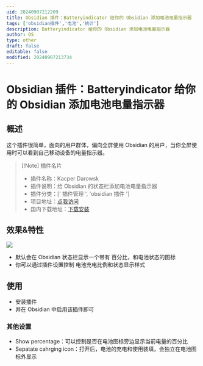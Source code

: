 ```yaml
---
uid: 20240907212209
title: Obsidian 插件：Batteryindicator 给你的 Obsidian 添加电池电量指示器
tags: ['obsidian插件','电池','统计']
description: Batteryindicator 给你的 Obsidian 添加电池电量指示器
author: OS
type: other
draft: false
editable: false
modified: 20240907213734
---
```


# Obsidian 插件：Batteryindicator 给你的 Obsidian 添加电池电量指示器

## 概述

这个插件很简单，面向的用户群体，偏向全屏使用 Obsidian 的用户，当你全屏使用时可以看到自己移动设备的电量指示器。

> [!Note] 插件名片
> - 插件名称：Kacper Darowsk
> - 插件说明：给 Obsidian 的状态栏添加电池电量指示器
> - 插件分类：[' 插件管理 ', 'obsidian 插件 ']
> - 项目地址：[点我访问](https://github.com/Opisek/obsidian-battery-indicator/)
> - 国内下载地址：[下载安装](https://pkmer.cn/products/plugin/pluginMarket/?battery)

## 效果&特性

![](https://cdn.pkmer.cn/images/20240907212547.png!pkmer)

- 默认会在 Obsidian 状态栏显示一个带有
百分比，和电池状态的图标
- 你可以通过插件设置控制
电池充电比例和状态显示样式

## 使用

- 安装插件
- 并在 Obsidian 中启用该插件即可

### 其他设置

- Show percentage：可以控制是否在电池图标旁边显示当前电量的百分比
- Sepatate cahrging icon：打开后，电池的充电和使用装填，会独立在电池图标外显示